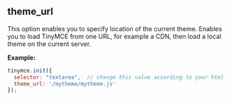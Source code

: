 ## theme_url

This option enables you to specify location of the current theme. Enables you to load TinyMCE from one URL, for example a CDN, then load a local theme on the current server.

**Example:**

```js
tinymce.init({
  selector: "textarea",  // change this value according to your html
  theme_url: '/mytheme/mytheme.js'
});
```
